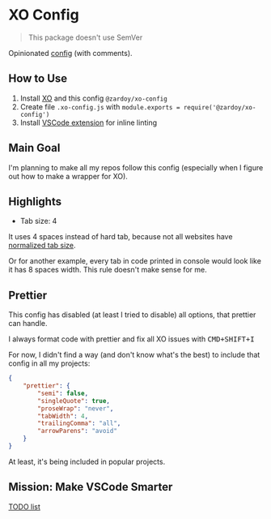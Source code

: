# XO Config

> This package doesn't use SemVer

Opinionated [config](./config.js) (with comments).

## How to Use

1. Install [XO](https://github.com/xojs/xo) and this config `@zardoy/xo-config`
2. Create file `.xo-config.js` with `module.exports = require('@zardoy/xo-config')`
3. Install [VSCode extension](https://marketplace.visualstudio.com/items?itemName=spence-s.linter-xo) for inline linting

## Main Goal

I'm planning to make all my repos follow this config (especially when I figure out how to make a wrapper for XO).

## Highlights

- Tab size: 4

It uses 4 spaces instead of hard tab, because not all websites have [normalized tab size](https://github.com/sindresorhus/modern-normalize/issues/17).

Or for another example, every tab in code printed in console would look like it has 8 spaces width. This rule doesn't make sense for me.

## Prettier

This config has disabled (at least I tried to disable) all options, that prettier can handle.

I always format code with prettier and fix all XO issues with <kbd>CMD+SHIFT+I</kdb>

For now, I didn't find a way (and don't know what's the best) to include that config in all my projects:

```json
{
    "prettier": {
        "semi": false,
        "singleQuote": true,
        "proseWrap": "never",
        "tabWidth": 4,
        "trailingComma": "all",
        "arrowParens": "avoid"
    }
}
```

At least, it's being included in popular projects.

## Mission: Make VSCode Smarter

[TODO list](./smart-vscode.todo)

